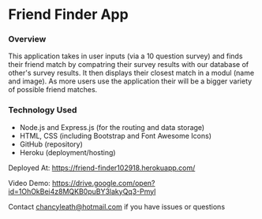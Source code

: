 # Friend Finder App

### Overview
This application takes in user inputs (via a 10 question survey) and finds their friend match by compatring their survey results with our database of other's survey results. It then displays their closest match in a modul (name and image). As more users use the application their will be a bigger variety of possible friend matches.

### Technology Used
  * Node.js and Express.js (for the routing and data storage)
  * HTML, CSS (including Bootstrap and Font Awesome Icons)
  * GitHub (repository)
  * Heroku (deployment/hosting)

Deployed At: https://friend-finder102918.herokuapp.com/

Video Demo: https://drive.google.com/open?id=1OhOkBei4z8MQKB0puBY3lakyQq3-Pmyl

Contact chancyleath@hotmail.com if you have issues or questions
